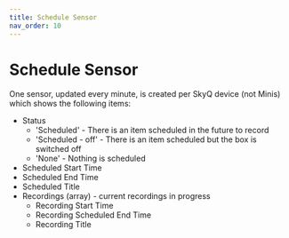 ```yaml
---
title: Schedule Sensor
nav_order: 10
---
```


# Schedule Sensor

One sensor, updated every minute, is created per SkyQ device (not Minis) which shows the following items:
- Status
  - 'Scheduled' - There is an item scheduled in the future to record
  - 'Scheduled - off' - There is an item scheduled but the box is switched off
  - 'None' - Nothing is scheduled
- Scheduled Start Time
- Scheduled End Time
- Scheduled Title
- Recordings (array) - current recordings in progress
  - Recording Start Time
  - Recording Scheduled End Time
  - Recording Title 

